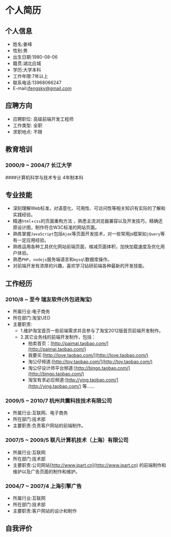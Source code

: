 个人简历
=====

个人信息
---
* 姓名:姜峰
* 性别:男
* 出生日期:1980-08-06
* 籍贯:湖北应城
* 学历:大学本科
* 工作年限:7年以上
* 联系电话:13968066247
* E-mail:jfengsky@gmail.com

应聘方向
---
* 应聘职位: 高级前端开发工程师
* 工作类型: 全职
* 求职地点: 不限

教育培训
---
### 2000/9 ~ 2004/7 长江大学
####计算机科学与技术专业 4年制本科

专业技能
---
* 深刻理解Web标准，对语意化、可用性、可访问性等相关知识有实际的了解和实践经验。
* 精通<code>html</code>+<code>css</code>的页面重构方法 ，熟悉主流浏览器兼容以及开发技巧，精确还原设计图，制作符合W3C标准的网站页面。
* 熟练掌握<code>JavaScript</code>包括<code>Ajax</code>等页面开发技术，对一些常用js框架如<code>jQuery</code>等有一定应用经验。
* 熟练运用各种工具优化网站前端页面，缩减页面体积，加快加载速度及优化用户体验。
* 熟悉<code>PHP</code>，<code>nodejs</code>服务端语言和<code>mysql</code>数据库操作。
* 对前端开发有浓厚的兴趣，喜欢学习钻研前端各种最新的开发技能。

工作经历
---
### 2010/8 ~ 至今 瑞友软件(外包进淘宝)
* 所属行业:电子商务
* 所在部门:淘宝UED
* 主要职责:
  - 1.维护淘宝首页一些前端需求并且参与了淘宝2012版首页前端开发制作。
  - 2.其它业务线的前端开发制作，包括：
    + 拍卖首页：[http://paimai.taobao.com/](http://paimai.taobao.com/)
    + 我要买:[http://love.taobao.com/](http://love.taobao.com/)
    + 淘公仔频道:[http://toy.taobao.com/](http://toy.taobao.com/)
    + 淘公仔设计师平台频道:[http://bingo.taobao.com/](http://bingo.taobao.com/)
    + 淘宝有求必应频道:[http://ying.taobao.com/](http://ying.taobao.com/)
等……

### 2009/5 ~ 2010/7 杭州共震科技技术有限公司
* 所属行业:互联网、电子商务
* 所在部门:技术部
* 主要职责:负责客户网站的前端制作。

### 2007/5 ~ 2009/5 联凡计算机技术（上海）有限公司
* 所属行业:互联网
* 所在部门:技术部
* 主要职责:公司网站[http://www.ipart.cn](http://www.ipart.cn) 的前端制作和维护以及广告页面的制作和维护。

### 2004/7 ~ 2007/4 上海引擎广告
* 所属行业:互联网
* 所在部门:技术部
* 主要职责:客户网站的设计和制作

自我评价
---

